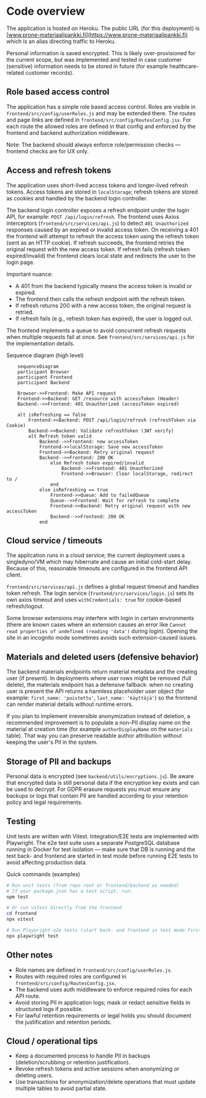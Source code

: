 # Code overview

The application is hosted on Heroku. The public URL (for this deployment) is [www.prone-materiaalipankki.fi](https://www.prone-materiaalipankki.fi) which is an alias directing traffic to Heroku.

Personal information is saved encrypted. This is likely over-provisioned for the current scope, but was implemented and tested in case customer (sensitive) information needs to be stored in future (for example healthcare-related customer records).

## Role based access control

The application has a simple role based access control. Roles are visible in `frontend/src/config/userRoles.js` and may be extended there. The routes and page links are defined in `frontend/src/config/RoutesConfig.jsx`. For each route the allowed roles are defined in that config and enforced by the frontend and backend authorization middleware.

Note: The backend should always enforce role/permission checks — frontend checks are for UX only.

## Access and refresh tokens

The application uses short-lived access tokens and longer-lived refresh tokens. Access tokens are stored in `localStorage`; refresh tokens are stored as cookies and handled by the backend login controller.

The backend login controller exposes a refresh endpoint under the login API, for example: `POST /api/login/refresh`. The frontend uses Axios interceptors (`frontend/src/services/api.js`) to detect `401 Unauthorized` responses caused by an expired or invalid access token. On receiving a 401 the frontend will attempt to refresh the access token using the refresh token (sent as an HTTP cookie). If refresh succeeds, the frontend retries the original request with the new access token. If refresh fails (refresh token expired/invalid) the frontend clears local state and redirects the user to the login page.

Important nuance:
- A 401 from the backend typically means the access token is invalid or expired.
- The frontend then calls the refresh endpoint with the refresh token.
- If refresh returns 200 with a new access token, the original request is retried.
- If refresh fails (e.g., refresh token has expired), the user is logged out.

The frontend implements a queue to avoid concurrent refresh requests when multiple requests fail at once. See `frontend/src/services/api.js` for the implementation details.
        
Sequence diagram (high level)
```mermaid
    sequenceDiagram
    participant Browser
    participant Frontend
    participant Backend

    Browser->>Frontend: Make API request
    Frontend->>Backend: GET /resource with accessToken (Header)
    Backend-->>Frontend: 401 Unauthorized (accessToken expired)

    alt isRefreshing == false
        Frontend->>Backend: POST /api/login/refresh (refreshToken via Cookie)
        Backend->>Backend: Validate refreshToken (JWT verify)
        alt Refresh token valid
            Backend-->>Frontend: new accessToken
            Frontend->>localStorage: Save new accessToken
            Frontend->>Backend: Retry original request
            Backend-->>Frontend: 200 OK
                else Refresh token expired/invalid
                    Backend-->>Frontend: 401 Unauthorized
                    Frontend->>Browser: Clear localStorage, redirect to /
                end
            else isRefreshing == true
                Frontend->>Queue: Add to failedQueue
                Queue-->>Frontend: Wait for refresh to complete
                Frontend->>Backend: Retry original request with new accessToken
                Backend-->>Frontend: 200 OK
            end
```

## Cloud service / timeouts

The application runs in a cloud service; the current deployment uses a singledyno/VM which may hibernate and cause an initial cold-start delay. Because of this, reasonable timeouts are configured in the frontend API client.

`frontend/src/services/api.js` defines a global request timeout and handles token refresh. The login service (`frontend/src/services/login.js`) sets its own axios timeout and uses `withCredentials: true` for cookie-based refresh/logout.

Some browser extensions may interfere with login in certain environments (there are known cases where an extension causes an error like `Cannot read properties of undefined (reading 'data')` during login). Opening the site in an incognito mode sometimes avoids such extension-caused issues.

## Materials and deleted users (defensive behavior)

The backend materials endpoints return material metadata and the creating user (if present). In deployments where user rows might be removed (full delete), the materials endpoint has a defensive fallback: when no creating user is present the API returns a harmless placeholder user object (for example: `first_name: 'poistettu'`, `last_name: 'käyttäjä'`) so the frontend can render material details without runtime errors.

If you plan to implement irreversible anonymization instead of deletion, a recommended improvement is to populate a non-PII display name on the material at creation time (for example `authorDisplayName` on the `materials` table). That way you can preserve readable author attribution without keeping the user's PII in the system.

## Storage of PII and backups

Personal data is encrypted (see `backend/utils/encryptions.js`). Be aware that encrypted data is still personal data if the encryption key exists and can be used to decrypt. For GDPR erasure requests you must ensure any backups or logs that contain PII are handled according to your retention policy and legal requirements.

## Testing

Unit tests are written with Vitest. Integration/E2E tests are implemented with Playwright. The e2e test suite uses a separate PostgreSQL database running in Docker for test isolation — make sure that DB is running and the test back- and frontend are started in test mode before running E2E tests to avoid affecting production data.

Quick commands (examples)

```powershell
# Run unit tests (from repo root or frontend/backend as needed)
# If your package.json has a test script, run:
npm test

# Or run vitest directly from the frontend
cd frontend
npx vitest

# Run Playwright e2e tests (start back- and frontend in test mode first, ensure the Postgres test DB Docker container is running)
npx playwright test
```

## Other notes

- Role names are defined in `frontend/src/config/userRoles.js`.
- Routes with required roles are configured in `frontend/src/config/RoutesConfig.jsx`.
- The backend uses auth middleware to enforce required roles for each API route.
- Avoid storing PII in application logs; mask or redact sensitive fields in structured logs if possible.
- For lawful retention requirements or legal holds you should document the justification and retention periods.

## Cloud / operational tips

- Keep a documented process to handle PII in backups (deletion/scrubbing or retention justification).
- Revoke refresh tokens and active sessions when anonymizing or deleting users.
- Use transactions for anonymization/delete operations that must update multiple tables to avoid partial state.
